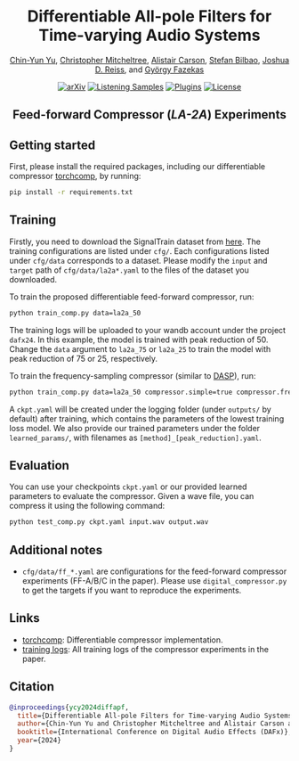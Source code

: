 <div align="center">
<h1>Differentiable All-pole Filters for Time-varying Audio Systems</h1>

<p>
    <a href="https://yoyololicon.github.io/" target=”_blank”>Chin-Yun Yu</a>,
    <a href="https://christhetr.ee/" target=”_blank”>Christopher Mitcheltree</a>,
    <a href="https://www.linkedin.com/in/alistair-carson-a6178919a/" target=”_blank”>Alistair Carson</a>,
    <a href="https://www.acoustics.ed.ac.uk/group-members/dr-stefan-bilbao/" target=”_blank”>Stefan Bilbao</a>,
    <a href="https://www.eecs.qmul.ac.uk/~josh/" target=”_blank”>Joshua D. Reiss</a>, and
    <a href="https://www.eecs.qmul.ac.uk/~gyorgyf/about.html" target=”_blank”>György Fazekas</a>
</p>

[![arXiv](https://img.shields.io/badge/arXiv-2404.07970-b31b1b.svg)](https://arxiv.org/abs/2404.07970)
[![Listening Samples](https://img.shields.io/badge/%F0%9F%94%8A%F0%9F%8E%B6-Listening_Samples-blue)](https://diffapf.github.io/web/)
[![Plugins](https://img.shields.io/badge/neutone-Plugins-blue)](https://diffapf.github.io/web/index.html#plugins)
[![License](https://img.shields.io/badge/License-MPL%202.0-orange)](https://www.mozilla.org/en-US/MPL/2.0/FAQ/)

<h2>Feed-forward Compressor (<em>LA-2A</em>) Experiments</h2>
</div>

## Getting started

First, please install the required packages, including our differentiable compressor [torchcomp](https://github.com/yoyololicon/torchcomp), by running:

```bash
pip install -r requirements.txt
```

## Training

Firstly, you need to download the SignalTrain dataset from [here](https://zenodo.org/records/3824876).
The training configurations are listed under `cfg/`.
Each configurations listed under `cfg/data` corresponds to a dataset.
Please modify the `input` and `target` path of `cfg/data/la2a*.yaml` to the files of the dataset you downloaded.

To train the proposed differentiable feed-forward compressor, run:

```bash
python train_comp.py data=la2a_50
```
The training logs will be uploaded to your wandb account under the project `dafx24`.
In this example, the model is trained with peak reduction of 50.
Change the `data` argument to `la2a_75` or `la2a_25` to train the model with peak reduction of 75 or 25, respectively.

To train the frequency-sampling compressor (similar to [DASP](https://github.com/csteinmetz1/dasp-pytorch)), run:

```bash
python train_comp.py data=la2a_50 compressor.simple=true compressor.freq_sampling=true
```

A `ckpt.yaml` will be created under the logging folder (under `outputs/` by default) after training, which contains the parameters of the lowest training loss model.
We also provide our trained parameters under the folder `learned_params/`, with filenames as `[method]_[peak_reduction].yaml`.

## Evaluation

You can use your checkpoints `ckpt.yaml` or our provided learned parameters to evaluate the compressor.
Given a wave file, you can compress it using the following command:

```bash
python test_comp.py ckpt.yaml input.wav output.wav
```


## Additional notes
- `cfg/data/ff_*.yaml` are configurations for the feed-forward compressor experiments (FF-A/B/C in the paper). Please use `digital_compressor.py` to get the targets if you want to reproduce the experiments.

## Links

- [torchcomp](https://github.com/yoyololicon/torchcomp): Differentiable compressor implementation.
- [training logs](https://wandb.ai/iamycy/torchcomp-la2a/): All training logs of the compressor experiments in the paper.

## Citation

```bibtex
@inproceedings{ycy2024diffapf,
  title={Differentiable All-pole Filters for Time-varying Audio Systems},
  author={Chin-Yun Yu and Christopher Mitcheltree and Alistair Carson and Stefan Bilbao and Joshua D. Reiss and György Fazekas},
  booktitle={International Conference on Digital Audio Effects (DAFx)},
  year={2024}
}
```
